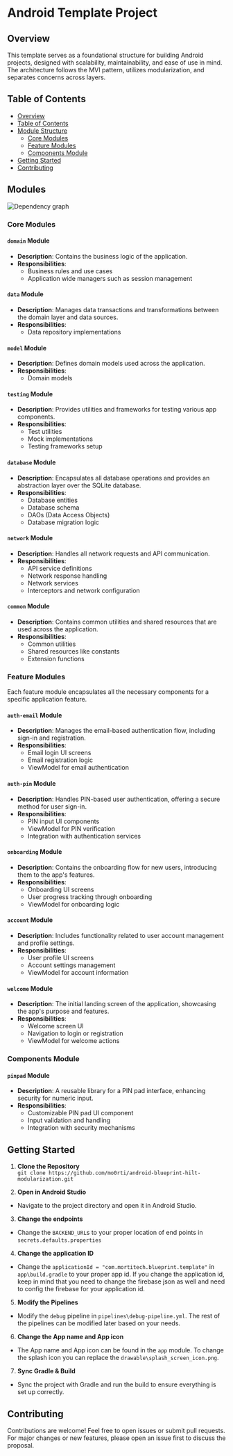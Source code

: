 # Android Template Project

## Overview

This template serves as a foundational structure for building Android projects, designed with scalability, maintainability, and ease of use in mind. The architecture follows the MVI pattern, utilizes modularization, and separates concerns across layers.

## Table of Contents

- [Overview](#overview)
- [Table of Contents](#table-of-contents)
- [Module Structure](#module-structure)
  - [Core Modules](#core-modules)
  - [Feature Modules](#feature-modules)
  - [Components Module](#components-module)
- [Getting Started](#getting-started)
- [Contributing](#contributing)

## Modules
![Dependency graph](/docs/images/architecture-overall.png)

### Core Modules

#### `domain` Module
- **Description**: Contains the business logic of the application.
- **Responsibilities**:
  - Business rules and use cases
  - Application wide managers such as session management

#### `data` Module
- **Description**: Manages data transactions and transformations between the domain layer and data sources.
- **Responsibilities**:
  - Data repository implementations

#### `model` Module
- **Description**: Defines domain models used across the application.
- **Responsibilities**:
  - Domain models
  
#### `testing` Module
- **Description**: Provides utilities and frameworks for testing various app components.
- **Responsibilities**:
  - Test utilities
  - Mock implementations
  - Testing frameworks setup

#### `database` Module
- **Description**: Encapsulates all database operations and provides an abstraction layer over the SQLite database.
- **Responsibilities**:
  - Database entities
  - Database schema
  - DAOs (Data Access Objects)
  - Database migration logic

#### `network` Module
- **Description**: Handles all network requests and API communication.
- **Responsibilities**:
  - API service definitions
  - Network response handling
  - Network services
  - Interceptors and network configuration

#### `common` Module
- **Description**: Contains common utilities and shared resources that are used across the application.
- **Responsibilities**:
  - Common utilities
  - Shared resources like constants
  - Extension functions

### Feature Modules

Each feature module encapsulates all the necessary components for a specific application feature.

#### `auth-email` Module
- **Description**: Manages the email-based authentication flow, including sign-in and registration.
- **Responsibilities**:
  - Email login UI screens
  - Email registration logic
  - ViewModel for email authentication

#### `auth-pin` Module
- **Description**: Handles PIN-based user authentication, offering a secure method for user sign-in.
- **Responsibilities**:
  - PIN input UI components
  - ViewModel for PIN verification
  - Integration with authentication services

#### `onboarding` Module
- **Description**: Contains the onboarding flow for new users, introducing them to the app's features.
- **Responsibilities**:
  - Onboarding UI screens
  - User progress tracking through onboarding
  - ViewModel for onboarding logic

#### `account` Module
- **Description**: Includes functionality related to user account management and profile settings.
- **Responsibilities**:
  - User profile UI screens
  - Account settings management
  - ViewModel for account information

#### `welcome` Module
- **Description**: The initial landing screen of the application, showcasing the app's purpose and features.
- **Responsibilities**:
  - Welcome screen UI
  - Navigation to login or registration
  - ViewModel for welcome actions

### Components Module

#### `pinpad` Module
- **Description**: A reusable library for a PIN pad interface, enhancing security for numeric input.
- **Responsibilities**:
  - Customizable PIN pad UI component
  - Input validation and handling
  - Integration with security mechanisms

## Getting Started

1. **Clone the Repository**  
   `git clone https://github.com/mo0rti/android-blueprint-hilt-modularization.git`

2. **Open in Android Studio**
  - Navigate to the project directory and open it in Android Studio.

3. **Change the endpoints**
- Change the `BACKEND_URL`s to your proper location of end points in `secrets.defaults.properties`

4. **Change the application ID**
- Change the `applicationId = "com.mortitech.blueprint.template"` in `app\build.gradle` to your proper app id. If you change the application id, keep in mind that you need to change the firebase json as well and need to config the firebase for your application id. 

5. **Modify the Pipelines**
- Modify the `debug` pipeline in `pipelines\debug-pipeline.yml`. The rest of the pipelines can be modified later based on your needs.

6. **Change the App name and App icon**
- The App name and App icon can be found in the `app` module. To change the splash icon you can replace the `drawable\splash_screen_icon.png`.

7. **Sync Gradle & Build**
  - Sync the project with Gradle and run the build to ensure everything is set up correctly.

## Contributing

Contributions are welcome! Feel free to open issues or submit pull requests. For major changes or new features, please open an issue first to discuss the proposal.

